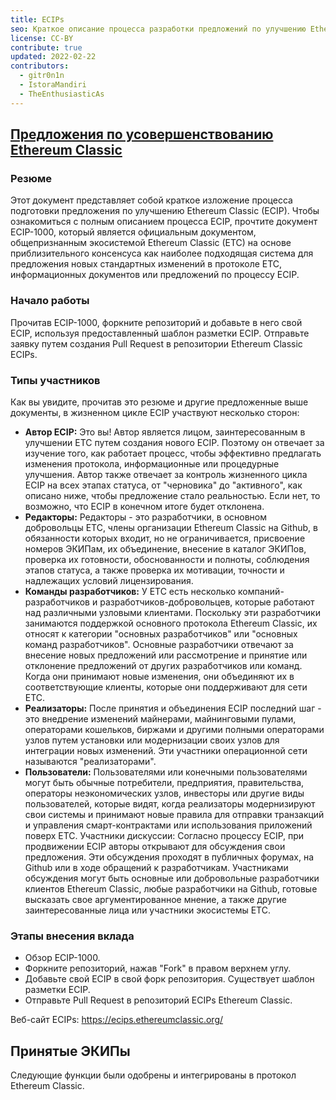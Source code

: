 ```yaml
---
title: ECIPs
seo: Краткое описание процесса разработки предложений по улучшению Ethereum Classic (ECIP) и список принятых ECIP.
license: CC-BY
contribute: true
updated: 2022-02-22
contributors:
  - gitr0n1n
  - IstoraMandiri
  - TheEnthusiasticAs
---
```


## [Предложения по усовершенствованию Ethereum Classic](https://ecips.ethereumclassic.org/)

### Резюме

Этот документ представляет собой краткое изложение процесса подготовки предложения по улучшению Ethereum Classic (ECIP). Чтобы ознакомиться с полным описанием процесса ECIP, прочтите документ ECIP-1000, который является официальным документом, общепризнанным экосистемой Ethereum Classic (ETC) на основе приблизительного консенсуса как наиболее подходящая система для предложения новых стандартных изменений в протоколе ETC, информационных документов или предложений по процессу ECIP.

### Начало работы

Прочитав ECIP-1000, форкните репозиторий и добавьте в него свой ECIP, используя предоставленный шаблон разметки ECIP. Отправьте заявку путем создания Pull Request в репозитории Ethereum Classic ECIPs.

### Типы участников

Как вы увидите, прочитав это резюме и другие предложенные выше документы, в жизненном цикле ECIP участвуют несколько сторон:

- **Автор ECIP:** Это вы! Автор является лицом, заинтересованным в улучшении ETC путем создания нового ECIP. Поэтому он отвечает за изучение того, как работает процесс, чтобы эффективно предлагать изменения протокола, информационные или процедурные улучшения. Автор также отвечает за контроль жизненного цикла ECIP на всех этапах статуса, от "черновика" до "активного", как описано ниже, чтобы предложение стало реальностью. Если нет, то возможно, что ECIP в конечном итоге будет отклонена.
- **Редакторы:** Редакторы - это разработчики, в основном добровольцы ETC, члены организации Ethereum Classic на Github, в обязанности которых входит, но не ограничивается, присвоение номеров ЭКИПам, их объединение, внесение в каталог ЭКИПов, проверка их готовности, обоснованности и полноты, соблюдения этапов статуса, а также проверка их мотивации, точности и надлежащих условий лицензирования.
- **Команды разработчиков:** У ETC есть несколько компаний-разработчиков и разработчиков-добровольцев, которые работают над различными узловыми клиентами. Поскольку эти разработчики занимаются поддержкой основного протокола Ethereum Classic, их относят к категории "основных разработчиков" или "основных команд разработчиков". Основные разработчики отвечают за внесение новых предложений или рассмотрение и принятие или отклонение предложений от других разработчиков или команд. Когда они принимают новые изменения, они объединяют их в соответствующие клиенты, которые они поддерживают для сети ETC.
- **Реализаторы:** После принятия и объединения ECIP последний шаг - это внедрение изменений майнерами, майнинговыми пулами, операторами кошельков, биржами и другими полными операторами узлов путем установки или модернизации своих узлов для интеграции новых изменений. Эти участники операционной сети называются "реализаторами".
- **Пользователи:** Пользователями или конечными пользователями могут быть обычные потребители, предприятия, правительства, операторы неэкономических узлов, инвесторы или другие виды пользователей, которые видят, когда реализаторы модернизируют свои системы и принимают новые правила для отправки транзакций и управления смарт-контрактами или использования приложений поверх ETC. Участники дискуссии: Согласно процессу ECIP, при продвижении ECIP авторы открывают для обсуждения свои предложения. Эти обсуждения проходят в публичных форумах, на Github или в ходе обращений к разработчикам. Участниками обсуждения могут быть основные или добровольные разработчики клиентов Ethereum Classic, любые разработчики на Github, готовые высказать свое аргументированное мнение, а также другие заинтересованные лица или участники экосистемы ETC.

### Этапы внесения вклада

- Обзор ECIP-1000.
- Форкните репозиторий, нажав "Fork" в правом верхнем углу.
- Добавьте свой ECIP в свой форк репозитория. Существует шаблон разметки ECIP.
- Отправьте Pull Request в репозиторий ECIPs Ethereum Classic.

Веб-сайт ECIPs: https://ecips.ethereumclassic.org/

## Принятые ЭКИПы

Следующие функции были одобрены и интегрированы в протокол Ethereum Classic.
